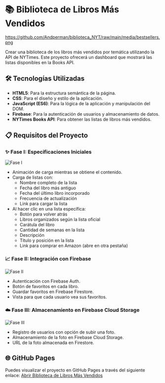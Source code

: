 # 📚 Biblioteca de Libros Más Vendidos

https://github.com/Andperman/biblioteca_NYT/raw/main/media/bestsellers.png

Crear una biblioteca de los libros más vendidos por temática utilizando la API de NYTimes. 
Este proyecto ofrecerá un dashboard que mostrará las listas disponibles en la Books API.


## 🛠️ Tecnologías Utilizadas

- **HTML5**: Para la estructura semántica de la página.
- **CSS**: Para el diseño y estilo de la aplicación.
- **JavaScript (ES6)**: Para la lógica de la aplicación y manipulación del DOM.
- **Firebase**: Para la autenticación de usuarios y almacenamiento de datos.
- **NYTimes Books API**: Para obtener las listas de libros más vendidos.

## 📋 Requisitos del Proyecto

### ✨ Fase I: Especificaciones Iniciales
![Fase I](https://github.com/tu_usuario/nombre_repositorio/raw/main/imagenes/fase1.png) <!-- Cambia esta URL por la de tu imagen -->
- Animación de carga mientras se obtiene el contenido.
- Carga de listas con:
  - Nombre completo de la lista
  - Fecha del libro más antiguo
  - Fecha del último libro incorporado
  - Frecuencia de actualización
  - Link para cargar la lista
- Al hacer clic en una lista específica:
  - Botón para volver atrás
  - Libros organizados según la lista oficial
  - Carátula del libro
  - Cantidad de semanas en la lista
  - Descripción
  - Título y posición en la lista
  - Link para comprar en Amazon (abre en otra pestaña)

### 📈 Fase II: Integración con Firebase
![Fase II](https://github.com/tu_usuario/nombre_repositorio/raw/main/imagenes/fase2.png) <!-- Cambia esta URL por la de tu imagen -->
- Autenticación con Firebase Auth.
- Botón de favoritos en cada libro.
- Guardar favoritos en Firebase Firestore.
- Vista para que cada usuario vea sus favoritos.

### ☁️ Fase III: Almacenamiento en Firebase Cloud Storage
![Fase III](https://github.com/tu_usuario/nombre_repositorio/raw/main/imagenes/fase3.png) <!-- Cambia esta URL por la de tu imagen -->
- Registro de usuarios con opción de subir una foto.
- Almacenamiento de la foto en Firebase Cloud Storage.
- URL de la foto almacenada en Firestore.

## 🌐 GitHub Pages

Puedes visualizar el proyecto en GitHub Pages a través del siguiente enlace: [Abrir Biblioteca de Libros Más Vendidos](https://tu_usuario.github.io/nombre_repositorio) <!-- Reemplaza con tu enlace de GitHub Pages -->

